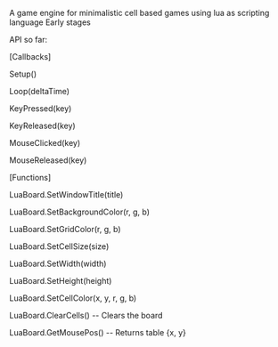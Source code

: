 A game engine for minimalistic cell based games using lua as scripting language
Early stages


API so far:


[Callbacks]

Setup()

Loop(deltaTime)

KeyPressed(key)

KeyReleased(key)

MouseClicked(key)

MouseReleased(key)


[Functions]

LuaBoard.SetWindowTitle(title)

LuaBoard.SetBackgroundColor(r, g, b)

LuaBoard.SetGridColor(r, g, b)

LuaBoard.SetCellSize(size)

LuaBoard.SetWidth(width)

LuaBoard.SetHeight(height)

LuaBoard.SetCellColor(x, y, r, g, b)

LuaBoard.ClearCells() -- Clears the board

LuaBoard.GetMousePos() -- Returns table {x, y}
